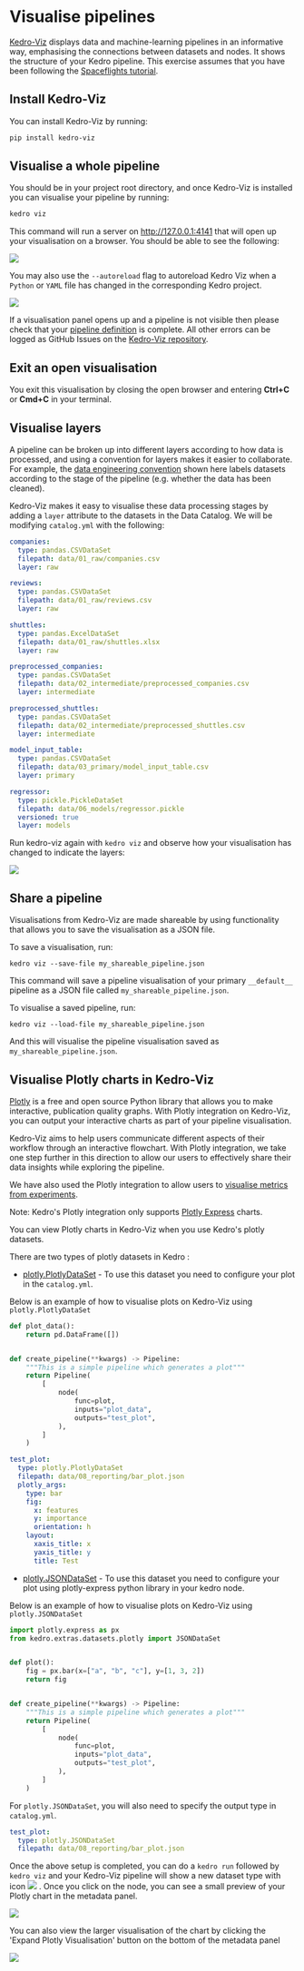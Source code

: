 # Visualise pipelines

[Kedro-Viz](https://github.com/quantumblacklabs/kedro-viz) displays data and machine-learning pipelines in an informative way, emphasising the connections between datasets and nodes. It shows the structure of your Kedro pipeline. This exercise assumes that you have been following the [Spaceflights tutorial](01_spaceflights_tutorial.md).

## Install Kedro-Viz

You can install Kedro-Viz by running:
```bash
pip install kedro-viz
```

## Visualise a whole pipeline

You should be in your project root directory, and once Kedro-Viz is installed you can visualise your pipeline by running:
```bash
kedro viz
```

This command will run a server on http://127.0.0.1:4141 that will open up your visualisation on a browser. You should
 be able to see the following:

![](../meta/images/pipeline_visualisation.png)

You may also use the `--autoreload` flag to autoreload Kedro Viz when a `Python` or `YAML` file has changed in the corresponding Kedro project.

![](../meta/images/pipeline_viz_autoreload.gif)

If a visualisation panel opens up and a pipeline is not visible then please check that your [pipeline definition](04_create_pipelines.md) is complete. All other errors can be logged as GitHub Issues on the [Kedro-Viz repository](https://github.com/quantumblacklabs/kedro-viz).

## Exit an open visualisation

You exit this visualisation by closing the open browser and entering **Ctrl+C** or **Cmd+C** in your terminal.

## Visualise layers

A pipeline can be broken up into different layers according to how data is processed, and using a convention for layers makes it easier to collaborate. For example, the [data engineering convention](../12_faq/01_faq.md#what-is-data-engineering-convention) shown here labels datasets according to the stage of the pipeline (e.g. whether the data has been cleaned).

Kedro-Viz makes it easy to visualise these data processing stages by adding a `layer` attribute to the datasets in the Data Catalog. We will be modifying `catalog.yml` with the following:

```yaml
companies:
  type: pandas.CSVDataSet
  filepath: data/01_raw/companies.csv
  layer: raw

reviews:
  type: pandas.CSVDataSet
  filepath: data/01_raw/reviews.csv
  layer: raw

shuttles:
  type: pandas.ExcelDataSet
  filepath: data/01_raw/shuttles.xlsx
  layer: raw

preprocessed_companies:
  type: pandas.CSVDataSet
  filepath: data/02_intermediate/preprocessed_companies.csv
  layer: intermediate

preprocessed_shuttles:
  type: pandas.CSVDataSet
  filepath: data/02_intermediate/preprocessed_shuttles.csv
  layer: intermediate

model_input_table:
  type: pandas.CSVDataSet
  filepath: data/03_primary/model_input_table.csv
  layer: primary

regressor:
  type: pickle.PickleDataSet
  filepath: data/06_models/regressor.pickle
  versioned: true
  layer: models
```

Run kedro-viz again with `kedro viz` and observe how your visualisation has changed to indicate the layers:

![](../meta/images/pipeline_visualisation_with_layers.png)

## Share a pipeline

Visualisations from Kedro-Viz are made shareable by using functionality that allows you to save the visualisation as a JSON file.

To save a visualisation, run:
```
kedro viz --save-file my_shareable_pipeline.json
```

This command will save a pipeline visualisation of your primary `__default__` pipeline as a JSON file called `my_shareable_pipeline.json`.

To visualise a saved pipeline, run:
```
kedro viz --load-file my_shareable_pipeline.json
```

And this will visualise the pipeline visualisation saved as `my_shareable_pipeline.json`.


## Visualise Plotly charts in Kedro-Viz

[Plotly](https://plotly.com/python/) is a free and open source Python library that allows you to make interactive, publication quality graphs. With Plotly integration on Kedro-Viz, you can output your interactive charts as part of your pipeline visualisation.

Kedro-Viz aims to help users communicate different aspects of their workflow through an interactive flowchart. With Plotly integration, we take one step further in this direction to allow our users to effectively share their data insights while exploring the pipeline.

We have also used the Plotly integration to allow users to [visualise metrics from experiments](https://kedro.readthedocs.io/en/stable/08_logging/02_experiment_tracking.html?highlight=experiment%20tracking).

Note: Kedro's Plotly integration only supports [Plotly Express](https://plotly.com/python/plotly-express/) charts.

You can view Plotly charts in Kedro-Viz when you use Kedro's plotly datasets.

There are two types of plotly datasets in Kedro :
- [plotly.PlotlyDataSet](https://kedro.readthedocs.io/en/stable/kedro.extras.datasets.plotly.PlotlyDataSet.html#kedro.extras.datasets.plotly.PlotlyDataSet) - To use this dataset you need to configure your plot in the `catalog.yml`.

Below is an example of how to visualise plots on Kedro-Viz using `plotly.PlotlyDataSet`

```python
def plot_data():
    return pd.DataFrame([])


def create_pipeline(**kwargs) -> Pipeline:
    """This is a simple pipeline which generates a plot"""
    return Pipeline(
        [
            node(
                func=plot,
                inputs="plot_data",
                outputs="test_plot",
            ),
        ]
    )
```

```yaml
test_plot:
  type: plotly.PlotlyDataSet
  filepath: data/08_reporting/bar_plot.json
  plotly_args:
    type: bar
    fig:
      x: features
      y: importance
      orientation: h
    layout:
      xaxis_title: x
      yaxis_title: y
      title: Test
```


- [plotly.JSONDataSet](https://kedro.readthedocs.io/en/stable/kedro.extras.datasets.plotly.JSONDataSet.html#kedro.extras.datasets.plotly.JSONDataSet) - To use this dataset you need to configure your plot using plotly-express python library in your kedro node.


Below is an example of how to visualise plots on Kedro-Viz using `plotly.JSONDataSet`

```python
import plotly.express as px
from kedro.extras.datasets.plotly import JSONDataSet


def plot():
    fig = px.bar(x=["a", "b", "c"], y=[1, 3, 2])
    return fig


def create_pipeline(**kwargs) -> Pipeline:
    """This is a simple pipeline which generates a plot"""
    return Pipeline(
        [
            node(
                func=plot,
                inputs="plot_data",
                outputs="test_plot",
            ),
        ]
    )
```


For `plotly.JSONDataSet`, you will also need to specify the output type in `catalog.yml`.

```yaml
test_plot:
  type: plotly.JSONDataSet
  filepath: data/08_reporting/bar_plot.json
```

Once the above setup is completed, you can do a `kedro run` followed by `kedro viz` and your Kedro-Viz pipeline will show a new dataset type with icon ![](../meta/images/icon-image-dataset.svg) . Once you click on the node, you can see a small preview of your Plotly chart in the metadata panel.

![](../meta/images/pipeline_visualisation_plotly.png)



You can also view the larger visualisation of the chart by clicking the 'Expand Plotly Visualisation' button on the bottom of the metadata panel


![](../meta/images/pipeline_visualisation_plotly_expand.png)
